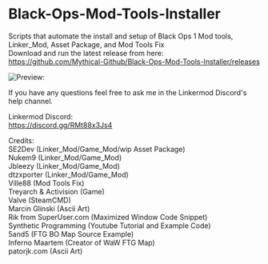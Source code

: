 # Black-Ops-Mod-Tools-Installer
Scripts that automate the install and setup of Black Ops 1 Mod tools, Linker_Mod, Asset Package, and Mod Tools Fix\
Download and run the latest release from here:\
https://github.com/Mythical-Github/Black-Ops-Mod-Tools-Installer/releases

![Preview:](https://cdn.discordapp.com/attachments/868600140880023592/876044651717591081/Black_Ops_Mod_Tools_Installer_Example.PNG)

If you have any questions feel free to ask me in the Linkermod Discord's help channel.

Linkermod Discord:\
https://discord.gg/RMt88x3Js4

Credits:\
SE2Dev (Linker_Mod/Game_Mod/wip Asset Package)\
Nukem9 (Linker_Mod/Game_Mod)\
Jbleezy (Linker_Mod/Game_Mod)\
dtzxporter (Linker_Mod/Game_Mod)\
Ville88 (Mod Tools Fix)\
Treyarch & Activision (Game)\
Valve (SteamCMD)\
Marcin Glinski (Ascii Art)\
Rik from SuperUser.com (Maximized Window Code Snippet)\
Synthetic Programming (Youtube Tutorial and Example Code)\
5and5 (FTG BO Map Source Example)\
Inferno Maartem (Creator of WaW FTG Map)\
patorjk.com (Ascii Art)
